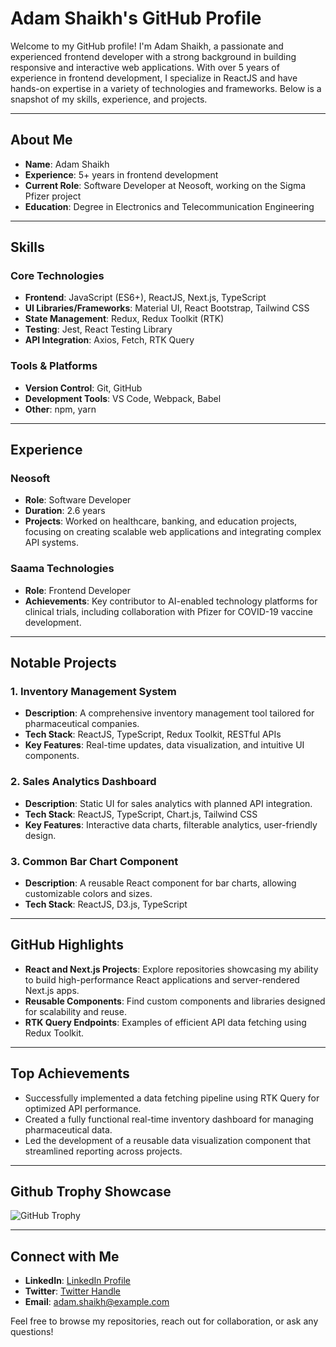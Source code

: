 # Adam Shaikh's GitHub Profile

Welcome to my GitHub profile! I'm Adam Shaikh, a passionate and experienced frontend developer with a strong background in building responsive and interactive web applications. With over 5 years of experience in frontend development, I specialize in ReactJS and have hands-on expertise in a variety of technologies and frameworks. Below is a snapshot of my skills, experience, and projects.

---

## About Me

- **Name**: Adam Shaikh
- **Experience**: 5+ years in frontend development
- **Current Role**: Software Developer at Neosoft, working on the Sigma Pfizer project
- **Education**: Degree in Electronics and Telecommunication Engineering

---

## Skills

### Core Technologies

- **Frontend**: JavaScript (ES6+), ReactJS, Next.js, TypeScript
- **UI Libraries/Frameworks**: Material UI, React Bootstrap, Tailwind CSS
- **State Management**: Redux, Redux Toolkit (RTK)
- **Testing**: Jest, React Testing Library
- **API Integration**: Axios, Fetch, RTK Query

### Tools & Platforms

- **Version Control**: Git, GitHub
- **Development Tools**: VS Code, Webpack, Babel
- **Other**: npm, yarn

---

## Experience

### Neosoft

- **Role**: Software Developer
- **Duration**: 2.6 years
- **Projects**: Worked on healthcare, banking, and education projects, focusing on creating scalable web applications and integrating complex API systems.

### Saama Technologies

- **Role**: Frontend Developer
- **Achievements**: Key contributor to AI-enabled technology platforms for clinical trials, including collaboration with Pfizer for COVID-19 vaccine development.

---

## Notable Projects

### 1. **Inventory Management System**

- **Description**: A comprehensive inventory management tool tailored for pharmaceutical companies.
- **Tech Stack**: ReactJS, TypeScript, Redux Toolkit, RESTful APIs
- **Key Features**: Real-time updates, data visualization, and intuitive UI components.

### 2. **Sales Analytics Dashboard**

- **Description**: Static UI for sales analytics with planned API integration.
- **Tech Stack**: ReactJS, TypeScript, Chart.js, Tailwind CSS
- **Key Features**: Interactive data charts, filterable analytics, user-friendly design.

### 3. **Common Bar Chart Component**

- **Description**: A reusable React component for bar charts, allowing customizable colors and sizes.
- **Tech Stack**: ReactJS, D3.js, TypeScript

---

## GitHub Highlights

- **React and Next.js Projects**: Explore repositories showcasing my ability to build high-performance React applications and server-rendered Next.js apps.
- **Reusable Components**: Find custom components and libraries designed for scalability and reuse.
- **RTK Query Endpoints**: Examples of efficient API data fetching using Redux Toolkit.

---

## Top Achievements

- Successfully implemented a data fetching pipeline using RTK Query for optimized API performance.
- Created a fully functional real-time inventory dashboard for managing pharmaceutical data.
- Led the development of a reusable data visualization component that streamlined reporting across projects.

---

## Github Trophy Showcase

![GitHub Trophy](https://github-profile-trophy.vercel.app/?username=AdamShaikh&column=7)

---

## Connect with Me

- **LinkedIn**: [LinkedIn Profile](https://www.linkedin.com/in/adam-shaikh)
- **Twitter**: [Twitter Handle](https://twitter.com/adam_shaikh)
- **Email**: [adam.shaikh@example.com](mailto:adam.shaikh@example.com)

Feel free to browse my repositories, reach out for collaboration, or ask any questions!
